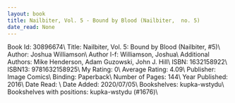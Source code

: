 ```yaml
---
layout: book
title: Nailbiter, Vol. 5 - Bound by Blood (Nailbiter,  no. 5)
date_read: None
---
```


Book Id: 30896674\ 
Title: Nailbiter, Vol. 5: Bound by Blood (Nailbiter, #5)\ 
Author: Joshua Williamson\ 
Author l-f: Williamson, Joshua\ 
Additional Authors: Mike Henderson, Adam Guzowski, John J. Hill\ 
ISBN: 1632158922\ 
ISBN13: 9781632158925\ 
My Rating: 0\ 
Average Rating: 4.09\ 
Publisher: Image Comics\ 
Binding: Paperback\ 
Number of Pages: 144\ 
Year Published: 2016\ 
Date Read: \ 
Date Added: 2020/07/05\ 
Bookshelves: kupka-wstydu\ 
Bookshelves with positions: kupka-wstydu (#1676)\ 

